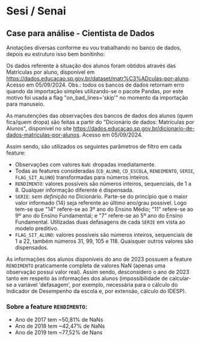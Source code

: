 # Sesi / Senai

## Case para análise - Cientista de Dados

Anotações diversas conforme eu vou trabalhando no banco de dados, depois eu estruturo isso bem bonitinho:

Os dados referente à situação dos alunos foram obtidos através das Matrículas por aluno, disponível em https://dados.educacao.sp.gov.br/dataset/matr%C3%ADculas-por-aluno. Acesso em 05/09/2024. Obs.: todos os bancos de dados retornam erro quando da importação simples utilizando-se o pacote Pandas, por este motivo foi usada a flag "on_bad_lines='skip'" no momento da importação para manuseio.

As manutenções das observações dos bancos de dados dos alunos (quem fica/quem dropa) são feitas a partir do "Dicionário de dados: Matrículas por Alunos", disponível no site https://dados.educacao.sp.gov.br/dicionario-de-dados-matriculas-por-alunos. Acesso em 05/09/2024.

Assim sendo, são utilizados os seguintes parâmetros de filtro em cada feature:
- Observações com valores `NaN`: dropadas imediatamente.
- Todas as features consideradas (`CD_ALUNO`, `CD_ESCOLA`, `RENDIMENTO`, `SERIE`, `FLAG_SIT_ALUNO`) transformadas para números inteiros.
- `RENDIMENTO`: valores possíveis são números inteiros, sequenciais, de 1 a 8. Qualquer informação diferente é dispensada.
- `SERIE`: *sem definição* no Dicionário. Parte-se do princípio que o maior valor informado (14) seja referente ao último ano/grau possível. Logo tem-se que "14" refere-se ao 3º ano do Ensino Médio; "11" refere-se ao 9º ano do Ensino Fundamental; e "7" refere-se ao 5º ano do Ensino Fundamental. Utilizadas duas defasagens de cada `SERIE` em vista ao modelo preditivo.
- `FLAG_SIT_ALUNO`: valores possíveis são números inteiros, sequenciais de 1 a 22, também números 31, 99, 105 e 118. Quaisquer outros valores são dispensados.

As informações dos alunos disponíveis do ano de 2023 possuem a feature `RENDIMENTO` praticamente completa de valores NaN (apenas uma observação possui valor real). Assim sendo, desconsidero o ano de 2023 tanto em respeito às informações dos alunos (impossibilidade de calcular-se a variável 'defasagem', por exemplo, necessária para o cálculo do Indicador de Desempenho da escola e, por extensão, cálculo do IDESP).

### Sobre a feature `RENDIMENTO`:
- Ano de 2017 tem ~50,81% de NaNs
- Ano de 2018 tem ~42,47% de NaNs
- Ano de 2019 tem ~77,52% de Nans

